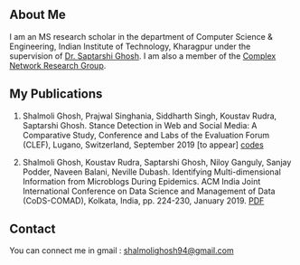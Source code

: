## About Me
I am an MS research scholar in the department of Computer Science & Engineering, Indian Institute of Technology, Kharagpur under the supervision of [Dr. Saptarshi Ghosh](https://sites.google.com/site/saptarshighosh/). I am also a member of the [Complex Network Research Group](http://www.cnergres.iitkgp.ac.in/). 

## My Publications
1. Shalmoli Ghosh, Prajwal Singhania, Siddharth Singh, Koustav Rudra, Saptarshi Ghosh. Stance Detection in Web and Social Media: A Comparative Study, Conference and Labs of the Evaluation Forum (CLEF), Lugano, Switzerland, September 2019 [to appear] [codes](https://github.com/prajwal1210/BTP-Codes)

2. Shalmoli Ghosh, Koustav Rudra, Saptarshi Ghosh, Niloy Ganguly, Sanjay Podder, Naveen Balani, Neville Dubash. Identifying Multi-dimensional Information from Microblogs During Epidemics. ACM India Joint International Conference on Data Science and Management of Data (CoDS-COMAD), Kolkata, India, pp. 224-230, January 2019. [PDF](https://drive.google.com/file/d/1g8QyHZHzxXs54b8me6zgaGVrEAGLIADC/view)

## Contact
You can connect me in gmail : shalmolighosh94@gmail.com
